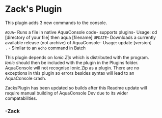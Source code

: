 # **Zack's Plugin** #
This plugin adds 3 new commands to the console.

`AQUA`- Runs a file in native AquaConsole code- supports plugins- Usage: cd [directory of your file] then aqua [filename]
`UPDATE`- Downloads a currently available release (not archive) of AquaConsole- Usage: update [version]  
`.` - Similar to an `echo` command in Batch

This plugin depends on *Ionic.Zip* which is distributed with the program. *Ionic* should then be included with the plugin in the Plugins folder. AquaConsole will not recognise Ionic.Zip as a plugin.
There are no exceptions in this plugin so errors besides syntax will lead to an AquaConsole crash.

ZacksPlugin has been updated so builds after this Readme update will require manual building of AquaConsole Dev due to its wider compatabilities.

### -Zack ###
